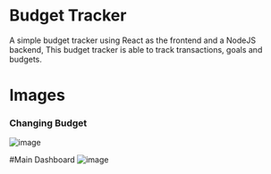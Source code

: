 ﻿# Budget Tracker
A simple budget tracker using React as the frontend and a NodeJS backend, This budget tracker is able to track transactions, goals and budgets.

# Images
### Changing Budget
![image](https://github.com/user-attachments/assets/5bc3d7b0-f90f-46bc-ae97-904ca31f8481)

#Main Dashboard
![image](https://github.com/user-attachments/assets/cb530dfd-9a01-4a08-a7f2-ee8cabd5efef)



